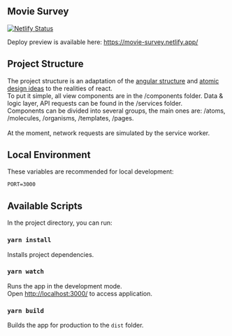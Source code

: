 ## Movie Survey
[![Netlify Status](https://api.netlify.com/api/v1/badges/f9f98b6a-7d2a-422b-8422-a1d53321e37f/deploy-status?branch=master)](https://app.netlify.com/sites/movie-survey/deploys)

Deploy preview is available here: https://movie-survey.netlify.app/

## Project Structure

The project structure is an adaptation of the [angular structure](https://angular.io/guide/file-structure) and [atomic design ideas](https://atomicdesign.bradfrost.com/chapter-2/) to the realities of react.\
To put it simple, all view components are in the /components folder. Data & logic layer, API requests can be found in the /services folder.\
Сomponents can be divided into several groups, the main ones are: /atoms, /molecules, /organisms, /templates, /pages.\
\
At the moment, network requests are simulated by the service worker.

## Local Environment

These variables are recommended for local development:

```
PORT=3000
```

## Available Scripts

In the project directory, you can run:

### `yarn install`

Installs project dependencies.

### `yarn watch`

Runs the app in the development mode.\
Open [http://localhost:3000/](http://[::1]:3000/) to access application.

### `yarn build`

Builds the app for production to the `dist` folder.
